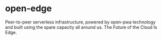# open-edge
Peer-to-peer serverless infrastructure, powered by open-pwa technology and built using the spare capacity all around us. The Future of the Cloud Is Edge.
